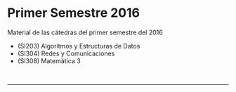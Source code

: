# Primer Semestre 2016

Material de las cátedras del primer semestre del 2016

- (SI203) Algoritmos y Estructuras de Datos
- (SI304) Redes y Comunicaciones
- (SI308) Matemática 3

&nbsp;

---

